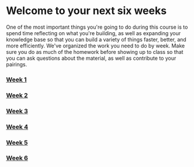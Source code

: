 # Welcome to your next six weeks

One of the most important things you're going to do during this course is to spend time reflecting on what you're building, as well as expanding your knowledge base so that you can build a variety of things faster, better, and more efficiently.  We've organized the work you need to do by week.  Make sure you do as much of the homework before showing up to class so that you can ask questions about the material, as well as contribute to your pairings.

### [Week 1](https://github.com/hfc-tech-academy/homework/tree/master/week_1)
### [Week 2](https://github.com/hfc-tech-academy/homework/tree/master/week_2)
### [Week 3](https://github.com/hfc-tech-academy/homework/tree/master/week_3)
### [Week 4](https://github.com/hfc-tech-academy/homework/tree/master/week_4)
### [Week 5](https://github.com/hfc-tech-academy/homework/tree/master/week_5)
### [Week 6](https://github.com/hfc-tech-academy/homework/tree/master/week_6)